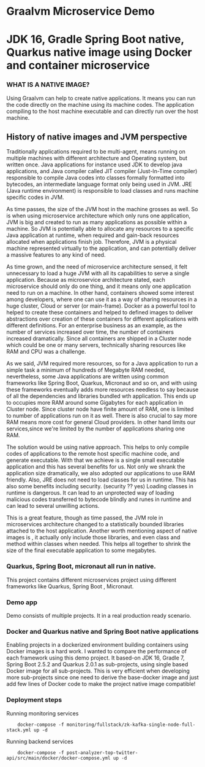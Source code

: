 # Graalvm Microservice Demo

# JDK 16, Gradle Spring Boot native, Quarkus native image using Docker and container microservice

### WHAT IS A NATIVE IMAGE? 
Using Graalvm can help to create native applications.
It means you can run the code directly on the machine using its machine codes.
The application compiling to the host machine executable and can directly run over the host machine.

## History of native images and JVM perspective
Traditionally applications required to be multi-agent, means running on multiple machines 
with different architecture and Operating system, but written once. 
Java applications for instance used JDK to develop java applications, and Java compiler 
called JIT compiler (Just-In-Time compiler) responsible to compile Java codes into 
classes formally formatted into bytecodes, an intermediate language format only being
used in JVM. JRE (Java runtime environment) is responsible to load classes and runs 
machine specific codes in JVM. 

As time passes, the size of the JVM host in the machine grosses as well.
So is when using microservice architecture which only runs one application,
JVM is big and created to run as many applications as possible within a machine.
So JVM is potentially able to allocate any resources to a specific Java application
at runtime, when required and gain-back resources allocated when applications finish job.
Therefore, JVM is a physical machine represented virtually to the application,
and can potentially deliver a massive features to any kind of need.

As time grown, and the need of microservice architecture sensed,
it felt unnecessary to load a huge JVM with all its capabilities to serve a single application.
Because as microservice architecture stated, each microservice should only do one thing,
and it means only one application need to run on a machine.
In other hand, containers showed some interest among developers,
where one can use it as a way of sharing resources in a huge cluster, Cloud or server (or main-frame).
Docker as a powerful tool to helped to create these containers and helped to defined images to deliver
abstractions over creation of these containers for different applications with different definitions.
For an enterprise business as an example, as the number of services increased over time, the number of containers 
increased dramatically. Since all containers are shipped in a Cluster node which could be 
one or many servers, technically sharing resources like RAM and CPU was a challenge.

As we said, JVM required more resources, so for a Java application to run a simple 
task a minimum of hundreds of Megabyte RAM needed, nevertheless, some Java applications 
are written using common frameworks like Spring Boot, Quarkus, Micronaut and so on,
and with using these frameworks eventually adds more resources needless to say because of all the dependencies and libraries bundled wth application.
This ends up to occupies more RAM around some Gigabytes for each application in Cluster node.
Since cluster node have finite amount of RAM, one is limited to number of applications 
run on it as well. There is also crucial to say more RAM means more cost for general Cloud providers. 
In other hand limits our services,since we're limited by the number of applications sharing one RAM. 

The solution would be using native approach. This helps to only compile codes of applications
to the remote host specific machine code, and generate executable.
With that we achieve is a single small executable application and this has several benefits for us.
Not only we shrank the application size dramatically, we also adopted our applications 
to use RAM friendly. Also, JRE does not need to load classes for us in runtime.
This has also some benefits including security. (security ?? yes)
Loading classes in runtime is dangerous. It can lead to an unprotected way of 
loading malicious codes transferred to bytecode blindly and runes in runtime 
and can lead to several unwilling actions. 

This is a great feature, though as time passed, the JVM role in microservices architecture changed 
to a statistically bounded libraries attached to the host application.
Another worth mentioning aspect of  native images is , it actually only include those libraries, and even class and method within 
classes when needed. This helps all together to shrink the size of the final executable application
to some megabytes.

### Quarkus, Spring Boot, micronaut all run in native.
This project contains different microservices project using different frameworks like Quarkus, Spring Boot , Micronaut.

### Demo app
Demo consists of multiple projects. It in a real production ready scenario.

### Docker and Quarkus native and Spring Boot native applications
Enabling projects in a dockerized environment building containers using Docker images
is a hard work. I wanted to compare the performance of each framework using this
demo project. It based-on JDK 16, Gradle 7, Spring Boot 2.5.2 and Quarkus 2.0.1
as sub-projects, using single based Docker image for all sub-projects.
This is very efficient when developing more sub-projects since one need
to derive the base-docker image and just add few lines of Docker code to 
make the project native image compatible!

### Deployment steps

Running monitoring services

```
    docker-compose -f monitoring/fullstack/zk-kafka-single-node-full-stack.yml up -d
```

Running backend services

```
    docker-compose -f post-analyzer-top-twitter-api/src/main/docker/docker-compose.yml up -d
```


